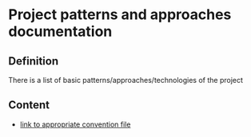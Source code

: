# Project patterns and approaches documentation #

## Definition ##
There is a list of basic patterns/approaches/technologies of the project

## Content ##

- [link to appropriate convention file](../overview)
